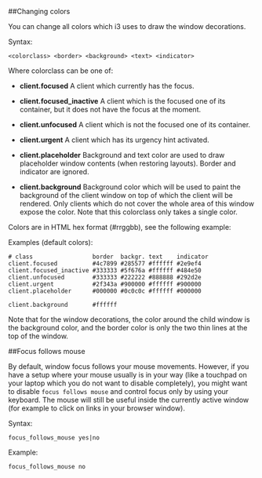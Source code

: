 ##Changing colors

You can change all colors which i3 uses to draw the window decorations.

Syntax:

```
<colorclass> <border> <background> <text> <indicator>
```

Where colorclass can be one of:

  * **client.focused**
  A client which currently has the focus.

  * **client.focused_inactive**
  A client which is the focused one of its container, but it does not have the focus at the moment.

  * **client.unfocused**
  A client which is not the focused one of its container.

  * **client.urgent**
  A client which has its urgency hint activated.

  * **client.placeholder**
  Background and text color are used to draw placeholder window contents (when restoring layouts).
  Border and indicator are ignored.

  * **client.background**
  Background color which will be used to paint the background of the client window on top of which
  the client will be rendered. Only clients which do not cover the whole area of this window expose the color. Note that this colorclass only takes a single color.

Colors are in HTML hex format (#rrggbb), see the following example:

Examples (default colors):

```
# class                 border  backgr. text    indicator
client.focused          #4c7899 #285577 #ffffff #2e9ef4
client.focused_inactive #333333 #5f676a #ffffff #484e50
client.unfocused        #333333 #222222 #888888 #292d2e
client.urgent           #2f343a #900000 #ffffff #900000
client.placeholder      #000000 #0c0c0c #ffffff #000000

client.background       #ffffff
```

Note that for the window decorations, the color around the child window is the background color, and the border color is only the two thin lines at the top of the window.

##Focus follows mouse

By default, window focus follows your mouse movements. However, if you have a setup where your
mouse usually is in your way (like a touchpad on your laptop which you do not want to disable
completely), you might want to disable `focus follows mouse` and control focus only by using
your keyboard. The mouse will still be useful inside the currently active window
(for example to click on links in your browser window).

Syntax:

```
focus_follows_mouse yes|no
```

Example:

```
focus_follows_mouse no
```
